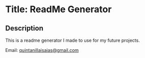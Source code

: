 
# Title:  ReadMe Generator

## Description 

This is a readme generator I  made to use for my future projects.

Email: quintanillaisaias@gmail.com



